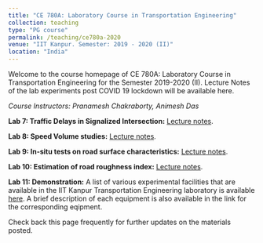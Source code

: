 ```yaml
---
title: "CE 780A: Laboratory Course in Transportation Engineering"
collection: teaching
type: "PG course"
permalink: /teaching/ce780a-2020
venue: "IIT Kanpur. Semester: 2019 - 2020 (II)"
location: "India"
---
```


Welcome to the course homepage of CE 780A: Laboratory Course in Transportation Engineering for the Semester 2019-2020 (II). Lecture Notes of the lab experiments post COVID 19 lockdown will be available here.

*Course Instructors: Pranamesh Chakraborty, Animesh Das*

**Lab 7: Traffic Delays in Signalized Intersection:** <a href="https://pranamesh.github.io/files/ce780a/signal-delay-notes-ce780a-2020.pdf" target="_blank">Lecture notes</a>.

**Lab 8: Speed Volume studies:** <a href="https://pranamesh.github.io/files/ce780a/speed-volume-notes-ce780a-2020.pdf" target="_blank">Lecture notes</a>. 

**Lab 9: In-situ tests on road surface characteristics:** <a href="https://pranamesh.github.io/files/ce780a/in-situ-test-notes-ce780a-2020.pdf" target="_blank">Lecture notes</a>. 

**Lab 10: Estimation of road roughness index:** <a href="https://pranamesh.github.io/files/ce780a/road-roughness-notes-ce780a-2020.pdf" target="_blank">Lecture notes</a>. 

**Lab 11: Demonstration:** A list of various experimental facilities that are available in the IIT Kanpur Transportation Engineering laboratory is available <a href="https://www.iitk.ac.in/transEL/tests_details/test.htm" target="_blank">here</a>. A brief description of each equipment is also available in the link for the corresponding eqipment. 

Check back this page frequently for further updates on the materials posted.
